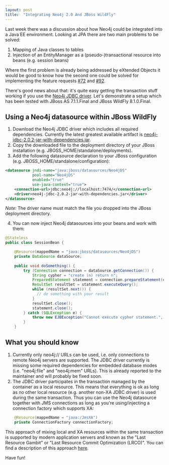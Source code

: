 ```yaml
---
layout: post
title:  "Integrating Neo4j 2.0 And JBoss WildFly"
---
```


Last week there was a discussion about how Neo4j could be integrated into a Java EE environment. Looking at JPA there are two main problems to be solved:

1. Mapping of Java classes to tables
2. Injection of an EntityManager as a (pseudo-)transactional resource into beans (e.g. session beans)

Where the first problem is already being addressed by eXtended Objects it would be good to know how the second one could be solved for implementing the feature requests [#72](https://github.com/buschmais/extended-objects/issues/72) and [#92](https://github.com/buschmais/extended-objects/issues/92).

There's good news about that: it's quite easy getting the transaction stuff working if you use the [Neo4j JDBC driver](https://github.com/neo4j-contrib/neo4j-jdbc). Let's demonstrate a setup which has been tested with JBoss AS 7.1.1.Final and JBoss WildFly 8.1.0.Final.

## Using a Neo4j datasource within JBoss WildFly

1. Download the Neo4j JDBC driver which includes all required dependencies. Currently the latest greatest available artifact is [neo4j-jdbc-2.0.2-jar-with-dependencies.jar](http://m2.neo4j.org/content/repositories/releases/org/neo4j/neo4j-jdbc/2.0.2/neo4j-jdbc-2.0.2-jar-with-dependencies.jar).
2. Copy the downloaded file to the deployment directory of your JBoss installation (e.g. JBOSS_HOME/standalone/deployments).
3. Add the following datasource declaration to your JBoss configuration (e.g. JBOSS_HOME/standalone/configuration):

```xml
<datasource jndi-name="java:jboss/datasources/Neo4jDS"
			pool-name="Neo4jDS" 
			enabled="true"
			use-java-context="true">
	<connection-url>jdbc:neo4j://localhost:7474/</connection-url>
    <driver>neo4j-jdbc-2.0.2-jar-with-dependencies.jar</driver>
</datasource>
```

*Note:* The driver name must match the file you dropped into the JBoss deployment directory.

4. You can now inject Neo4j datasources into your beans and work with them:

```java
@Stateless
public class SessionBean {

    @Resource(mappedName = "java:jboss/datasources/Neo4jDS")
	private DataSource dataSource;
	
	public void doSomething() {
		try (Connection connection = dataSource.getConnection()) {
		    String cypher = "create (n) return n";
			PreparedStatement statement = connection.prepareStatement(cypher);
			ResultSet resultSet = statement.executeQuery();
			while (resultSet.next()) {
			  // do something with your result
			}
			resultSet.close();
			statement.close();
		} catch (SQLException e) {
			throw new EJBException("Cannot execute cypher statement.", e);
		} 
	}
```


## What you should know
1. Currently only neo4j:// URLs can be used, i.e. only connections to remote Neo4j servers are supported. The JDBC driver currently is missing some required dependencies for embedded database modes (i.e. "neo4j:file" and "neo4j:mem" URLs). This is already reported to the maintainer and will probably be fixed soon.
2. The JDBC driver participates in the transaction managed by the container as a local resource. This means that everything is ok as long as no other local resource (e.g. another non-XA JDBC driver) is used during the same transaction. Thus you can use the Neo4j datasource together with JMS connections as long as you're using/injecting a connection factory which supports XA:


```java
	@Resource(mappedName = "java:/JmsXA")
	private ConnectionFactory connectionFactory;
```


This approach of mixing local and XA resources within the same transaction is supported by modern application servers and known as the "Last Resource Gambit" or "Last Resource Commit Optimization (LRCO)". You can find a description of this approach [here](https://access.redhat.com/site/documentation/en-US/JBoss_Enterprise_Application_Platform/5/html/Administration_And_Configuration_Guide/lrco-overview.html). 


Have fun!